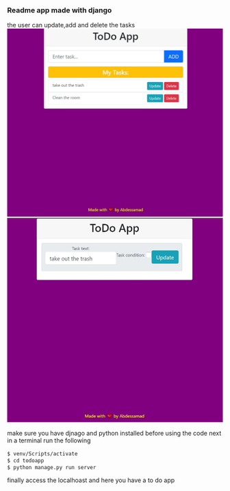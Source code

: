 ### Readme app made with django 

the user can update,add and delete the tasks 
![image](index.JPG)
![image](update.jpg)

make sure you have djnago and python installed before using the code 
next in a terminal run the following

`````terminal
$ venv/Scripts/activate
$ cd todoapp
$ python manage.py run server 
`````
finally access the localhoast and here you have a to do app 
